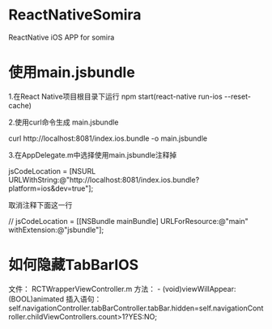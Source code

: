 # ReactNativeSomira
ReactNative iOS APP for somira

# 使用main.jsbundle
1.在React Native项目根目录下运行 npm start(react-native run-ios --reset-cache)

2.使用curl命令生成 main.jsbundle

curl http://localhost:8081/index.ios.bundle -o main.jsbundle

3.在AppDelegate.m中选择使用main.jsbundle注释掉

jsCodeLocation = [NSURL URLWithString:@"http://localhost:8081/index.ios.bundle?platform=ios&dev=true"];

取消注释下面这一行

// jsCodeLocation = [[NSBundle mainBundle] URLForResource:@"main" withExtension:@"jsbundle"];

# 如何隐藏TabBarIOS
文件： RCTWrapperViewController.m
方法： - (void)viewWillAppear:(BOOL)animated
插入语句：
self.navigationController.tabBarController.tabBar.hidden=self.navigationController.childViewControllers.count>1?YES:NO;

